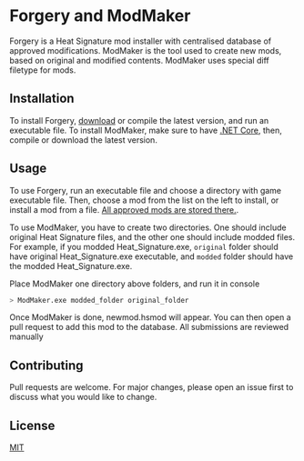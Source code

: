 # Forgery and ModMaker

Forgery is a Heat Signature mod installer with centralised database of approved modifications. ModMaker is the tool used to create new mods, based on original and modified contents. ModMaker uses special diff filetype for mods.

## Installation

To install Forgery, [download](https://github.com/kolya5544/HSMODS/releases) or compile the latest version, and run an executable file.
To install ModMaker, make sure to have [.NET Core](https://dotnet.microsoft.com/download), then, compile or download the latest version.

## Usage
To use Forgery, run an executable file and choose a directory with game executable file. Then, choose a mod from the list on the left to install, or install a mod from a file.
[All approved mods are stored there.](https://github.com/kolya5544/HSMODS/tree/master/mods).

To use ModMaker, you have to create two directories. One should include original Heat Signature files, and the other one should include modded files. For example, if you modded Heat_Signature.exe, `original` folder should have original Heat_Signature.exe executable, and `modded` folder should have the modded Heat_Signature.exe.

Place ModMaker one directory above folders, and run it in console
```bash
> ModMaker.exe modded_folder original_folder
```

Once ModMaker is done, newmod.hsmod will appear. You can then open a pull request to add this mod to the database. All submissions are reviewed manually

## Contributing
Pull requests are welcome. For major changes, please open an issue first to discuss what you would like to change.

## License
[MIT](https://choosealicense.com/licenses/mit/)
